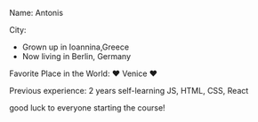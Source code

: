 Name: Antonis

City: 
  - Grown up in Ioannina,Greece
  - Now living in Berlin, Germany

Favorite Place in the World: :heart: Venice :heart:

Previous experience: 2 years self-learning JS, HTML, CSS, React 


good luck to everyone starting the course! 

